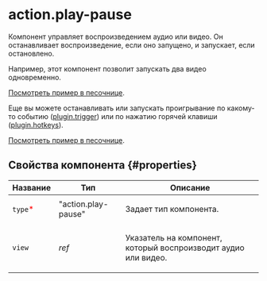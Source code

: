 # action.play-pause

Компонент управляет воспроизведением аудио или видео. Он останавливает воспроизведение, если оно запущено, и запускает, если остановлено.

Например, этот компонент позволит запускать два видео одновременно.

[Посмотреть пример в песочнице](https://clck.ru/QoVZS).

Еще вы можете останавливать или запускать проигрывание по какому-то событию ([plugin.trigger](plugin.trigger.md)) или по нажатию горячей клавиши ([plugin.hotkeys](plugin.hotkeys.md)).

[Посмотреть пример в песочнице](https://clck.ru/QqPpw).

## Свойства компонента {#properties}

| Название                                 | Тип                 | Описание                                                              |
| ---------------------------------------- | ------------------- | --------------------------------------------------------------------- |
| `type`<span style="color: red">\*</span> | "action.play-pause" | <p>Задает тип компонента.</p>                                         |
| `view`                                   | _ref_               | <p>Указатель на компонент, который воспроизводит аудио или видео.</p> |
